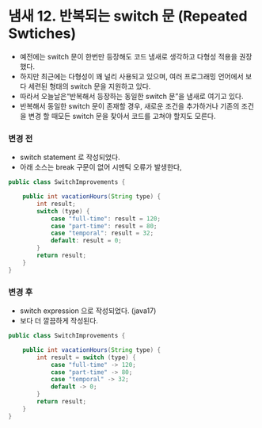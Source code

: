 # 냄새 12. 반복되는 switch 문 (Repeated Swtiches)

- 예전에는 switch 문이 한번만 등장해도 코드 냄새로 생각하고 다형성 적용을 권장했다.
- 하지만 최근에는 다형성이 꽤 널리 사용되고 있으며, 여러 프로그래밍 언어에서 보다 세련된 형태의 switch 문을 지원하고 있다.
- 따라서 오늘날은“반복해서 등장하는 동일한 switch 문”을 냄새로 여기고 있다.
- 반복해서 동일한 switch 문이 존재할 경우, 새로운 조건을 추가하거나 기존의 조건을 변경 할 때모든 switch 문을 찾아서 코드를 고쳐야 할지도 모른다.

### 변경 전

- switch statement 로 작성되었다.
- 아래 소스는 break 구문이 없어 시멘틱 오류가 발생한다,

```java
public class SwitchImprovements {

    public int vacationHours(String type) {
        int result;
        switch (type) {
            case "full-time": result = 120;
            case "part-time": result = 80;
            case "temporal": result = 32;
            default: result = 0;
        }
        return result;
    }
}
```

### 변경 후

- switch expression 으로 작성되었다. (java17)
- 보다 더 깔끔하게 작성된다.

```java
public class SwitchImprovements {

    public int vacationHours(String type) {
        int result = switch (type) {
            case "full-time" -> 120;
            case "part-time" -> 80;
            case "temporal" -> 32;
            default -> 0;
        }
        return result;
    }
}
```